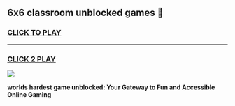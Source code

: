 
## 6x6 classroom unblocked games 👋
<h3>
<a href="https://premium.freeplayer.one?title=6x6_classroom_unblocked_games&ref=13F">CLICK TO PLAY</a></h3>
<hr>

<h3>
<a href="https://premium.freeplayer.one?title=6x6_classroom_unblocked_games&ref=13F">CLICK 2 PLAY</a>
  
</h3>

<a href="https://premium.freeplayer.one?title=6x6_classroom_unblocked_games&ref=12F/"><img src="https://clearcache.store/games.png"></a>


**worlds hardest game unblocked: Your Gateway to Fun and Accessible Online Gaming**
